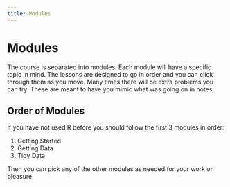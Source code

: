 ```yaml
---
title: Modules
---
```



Modules
===================


The course is separated into modules. Each module will have a specific topic in mind. The lessons are designed to go in order and you can click through them as you move. Many times there will be extra problems you can try. These are meant to have you mimic what was going on in notes. 


Order of Modules
----------------

If you have not used R before you should follow the first 3 modules in order:

1. Getting Started
2. Getting Data
3. Tidy Data


Then you can pick any of the other modules as needed for your work or pleasure. 
